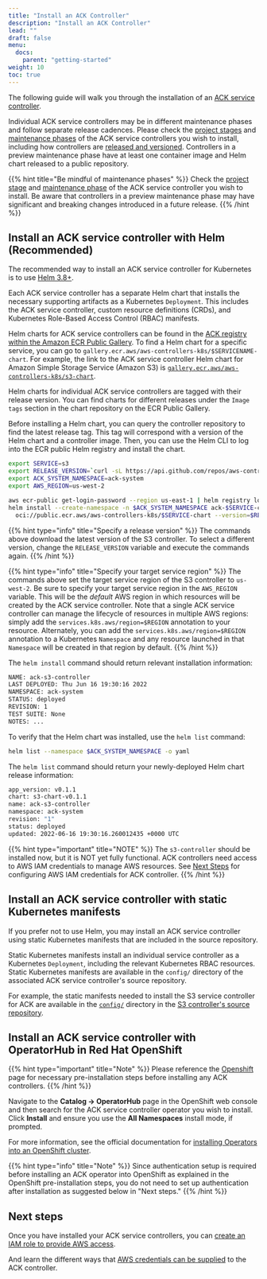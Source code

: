 ```yaml
---
title: "Install an ACK Controller"
description: "Install an ACK Controller"
lead: ""
draft: false
menu:
  docs:
    parent: "getting-started"
weight: 10
toc: true
---
```


The following guide will walk you through the installation of an [ACK service controller][ack-services].

Individual ACK service controllers may be in different maintenance phases and follow separate release cadences. Please check the [project stages][proj-stages] and [maintenance phases][maint-phases] of the ACK service controllers you wish to install, including how controllers are [released and versioned][rel-ver]. Controllers in a preview maintenance phase have at least one container image and Helm chart released to a public repository.

{{% hint title="Be mindful of maintenance phases" %}}
Check the [project stage](../../community/releases/#project-stages) and [maintenance phase](../../community/releases/#maintenance-phases) of the ACK service controller you wish to install. Be aware that controllers in a preview maintenance phase may have significant and breaking changes introduced in a future release.
{{% /hint %}}

[proj-stages]: ../../community/releases/#project-stages
[maint-phases]: ../../community/releases/#maintenance-phases
[ack-services]: ../../community/services/
[rel-ver]: ../../community/releases/#releases-and-versioning

## Install an ACK service controller with Helm (Recommended)

The recommended way to install an ACK service controller for Kubernetes is to use [Helm 3.8+][helm-3-install].

[helm-3-install]: https://helm.sh/docs/intro/install/

Each ACK service controller has a separate Helm chart that installs the necessary supporting artifacts as a Kubernetes `Deployment`. This includes the ACK service controller, custom resource definitions (CRDs), and Kubernetes Role-Based Access Control (RBAC) manifests.

Helm charts for ACK service controllers can be found in the [ACK registry within the Amazon ECR Public Gallery][ack-ecr-gallery]. To find a Helm chart for a specific service, you can go to `gallery.ecr.aws/aws-controllers-k8s/$SERVICENAME-chart`. For example, the link to the ACK service controller Helm chart for Amazon Simple Storage Service (Amazon S3) is [`gallery.ecr.aws/aws-controllers-k8s/s3-chart`][s3-ecr-chart].

Helm charts for individual ACK service controllers are tagged with their release version. You can find charts for different releases under the `Image tags` section in the chart repository on the ECR Public Gallery.

[ack-ecr-gallery]: https://gallery.ecr.aws/aws-controllers-k8s
[s3-ecr-chart]: https://gallery.ecr.aws/aws-controllers-k8s/s3-chart

Before installing a Helm chart, you can query the controller repository to find the latest release tag. This tag will correspond with a version of the Helm chart and a controller image. Then, you can use the Helm CLI to log into the ECR public Helm registry and install the chart.

```bash
export SERVICE=s3
export RELEASE_VERSION=`curl -sL https://api.github.com/repos/aws-controllers-k8s/$SERVICE-controller/releases/latest | grep '"tag_name":' | cut -d'"' -f4`
export ACK_SYSTEM_NAMESPACE=ack-system
export AWS_REGION=us-west-2

aws ecr-public get-login-password --region us-east-1 | helm registry login --username AWS --password-stdin public.ecr.aws
helm install --create-namespace -n $ACK_SYSTEM_NAMESPACE ack-$SERVICE-controller \
  oci://public.ecr.aws/aws-controllers-k8s/$SERVICE-chart --version=$RELEASE_VERSION --set=aws.region=$AWS_REGION
```

{{% hint type="info" title="Specify a release version" %}}
The commands above download the latest version of the S3 controller. To select a
different version, change the `RELEASE_VERSION` variable and execute the commands again.
{{% /hint %}}

{{% hint type="info" title="Specify your target service region" %}}
The commands above set the target service region of the S3 controller to `us-west-2`. Be sure to specify your target service region in the `AWS_REGION` variable. This will be the *default* AWS region in which resources will be created by the ACK service controller. Note that a single ACK service controller can manage the lifecycle of resources in multiple AWS regions: simply add the `services.k8s.aws/region=$REGION` annotation to your resource. Alternately, you can add the `services.k8s.aws/region=$REGION` annotation to a Kubernetes `Namespace` and any resource launched in that `Namespace` will be created in that region by default.
{{% /hint %}}

The `helm install` command should return relevant installation information:

```bash
NAME: ack-s3-controller
LAST DEPLOYED: Thu Jun 16 19:30:16 2022
NAMESPACE: ack-system
STATUS: deployed
REVISION: 1
TEST SUITE: None
NOTES: ...
```

To verify that the Helm chart was installed, use the `helm list` command:

```bash
helm list --namespace $ACK_SYSTEM_NAMESPACE -o yaml
```

The `helm list` command should return your newly-deployed Helm chart release information:

```bash
app_version: v0.1.1
chart: s3-chart-v0.1.1
name: ack-s3-controller
namespace: ack-system
revision: "1"
status: deployed
updated: 2022-06-16 19:30:16.260012435 +0000 UTC
```

{{% hint type="important" title="NOTE" %}}
The `s3-controller` should be installed now, but it is NOT yet fully functional.
ACK controllers need access to AWS IAM credentials to manage AWS resources.
See [Next Steps](#Next-steps) for configuring AWS IAM credentials for ACK controller.
{{% /hint %}}

## Install an ACK service controller with static Kubernetes manifests

If you prefer not to use Helm, you may install an ACK service controller using static Kubernetes manifests that are included in the source repository.

Static Kubernetes manifests install an individual service controller as a Kubernetes `Deployment`, including the relevant Kubernetes RBAC resources. Static Kubernetes manifests are available in the `config/` directory of the associated ACK service controller's source repository.

For example, the static manifests needed to install the S3 service controller for ACK are available in the [`config/`][s3-config-dir] directory in the [S3 controller's source repository][s3-repo].

[s3-config-dir]: https://github.com/aws-controllers-k8s/s3-controller/tree/main/config
[s3-repo]: https://github.com/aws-controllers-k8s/s3-controller


## Install an ACK service controller with OperatorHub in Red Hat OpenShift

{{% hint type="important" title="Note" %}}
Please reference the [Openshift](../openshift) page for necessary pre-installation steps before installing any ACK controllers.
{{% /hint %}}

Navigate to the __Catalog -> OperatorHub__ page in the OpenShift web console and then search for the ACK service controller operator you wish to install. Click __Install__ and ensure you use the __All Namespaces__ install mode, if prompted.

For more information, see the official documentation for [installing Operators into an OpenShift cluster](https://docs.openshift.com/container-platform/4.9/operators/user/olm-installing-operators-in-namespace.html).

{{% hint type="info" title="Note" %}}
Since authentication setup is required before installing an ACK operator into OpenShift as explained in the OpenShift pre-installation steps, you do not need to set up authentication after installation as suggested below in "Next steps."
{{% /hint %}}

## Next steps

Once you have installed your ACK service controllers, you can
[create an IAM role to provide AWS access][irsa].

And learn the different ways that
[AWS credentials can be supplied][authentication] to the ACK controller.

[irsa]: ../irsa/
[authentication]: ../authentication/
